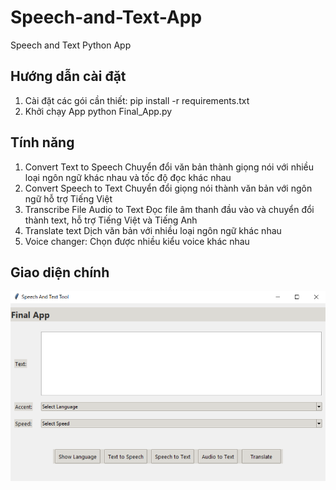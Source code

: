 # Speech-and-Text-App

Speech and Text Python App

## Hướng dẫn cài đặt

1. Cài đặt các gói cần thiết:
pip install -r requirements.txt
2. Khởi chạy App
python Final_App.py

## Tính năng

1. Convert Text to Speech
Chuyển đổi văn bản thành giọng nói với nhiều loại ngôn ngữ khác nhau và tốc độ đọc khác nhau
2. Convert Speech to Text
Chuyển đổi giọng nói thành văn bản với ngôn ngữ hỗ trợ Tiếng Việt
3. Transcribe File Audio to Text
Đọc file âm thanh đầu vào và chuyển đổi thành text, hỗ trợ Tiếng Việt và Tiếng Anh
4. Translate text
Dịch văn bản với nhiều loại ngôn ngữ khác nhau
5. Voice changer: Chọn được nhiều kiểu voice khác nhau

## Giao diện chính

![Giao diện chính](main.png)
